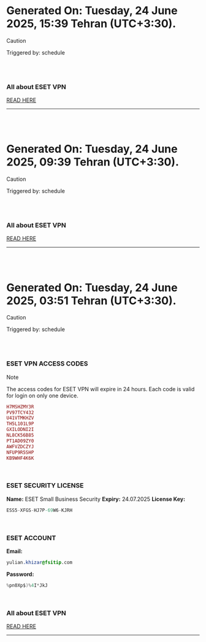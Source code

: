 # Generated On: Tuesday, 24 June 2025, 15:39 Tehran (UTC+3:30).

> [!CAUTION]
> Triggered by: schedule

<br><br>

### All about ESET VPN

[READ HERE](https://t.me/F_NiREvil/2113)

---

<br><br>

# Generated On: Tuesday, 24 June 2025, 09:39 Tehran (UTC+3:30).

> [!CAUTION]
> Triggered by: schedule

<br><br>

### All about ESET VPN

[READ HERE](https://t.me/F_NiREvil/2113)

---

<br><br>

# Generated On: Tuesday, 24 June 2025, 03:51 Tehran (UTC+3:30).

> [!CAUTION]
> Triggered by: schedule

<br><br>

### ESET VPN ACCESS CODES

> [!NOTE]
> The access codes for ESET VPN will expire in 24 hours.
> Each code is valid for login on only one device.

```ruby
H7MSHZMY3R
PV97TCY432
U41VTMKHZV
TH5L101L9P
GXILODNI2I
NL8CK56B85
PT1AD09ZY0
AWFVZDCZYJ
NFUP9R5SHP
KB9WHF4K6K
```

<br>

### ESET SECURITY LICENSE

**Name:** ESET Small Business Security
**Expiry:** 24.07.2025
**License Key:**

```POV-Ray SDL
ESS5-XFGS-HJ7P-69W6-KJRH
```

<br>

### ESET ACCOUNT

**Email:**

```CSS
yulian.khizar@fsitip.com
```

**Password:**

```POV-Ray SDL
%pn0Xp$)%4I*JkJ
```

<br>

### All about ESET VPN

[READ HERE](https://t.me/F_NiREvil/2113)

---

<br><br>

